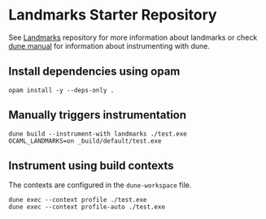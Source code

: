 # Landmarks Starter Repository

See [Landmarks](https://github.com/LexiFi/landmarks) repository for more information about landmarks or check [dune manual](https://dune.readthedocs.io/en/stable/instrumentation.html) for information about instrumenting with dune.

## Install dependencies using opam

```
opam install -y --deps-only .
```

## Manually triggers instrumentation

```
dune build --instrument-with landmarks ./test.exe
OCAML_LANDMARKS=on _build/default/test.exe
```

## Instrument using build contexts

The contexts are configured in the `dune-workspace` file.

```
dune exec --context profile ./test.exe
dune exec --context profile-auto ./test.exe
```
